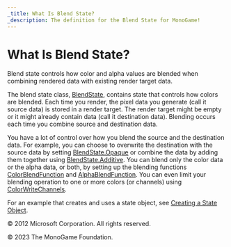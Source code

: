 ```yaml
---
_title: What Is Blend State?
_description: The definition for the Blend State for MonoGame!
---
```


# What Is Blend State?

Blend state controls how color and alpha values are blended when combining rendered data with existing render target data.

The blend state class, [BlendState](/api/Microsoft.Xna.Framework.Graphics.BlendState.html), contains state that controls how colors are blended. Each time you render, the pixel data you generate (call it source data) is stored in a render target. The render target might be empty or it might already contain data (call it destination data). Blending occurs each time you combine source and destination data.

You have a lot of control over how you blend the source and the destination data. For example, you can choose to overwrite the destination with the source data by setting [BlendState.Opaque](/api/Microsoft.Xna.Framework.Graphics.BlendState.html#Microsoft_Xna_Framework_Graphics_BlendState_Opaque) or combine the data by adding them together using [BlendState.Additive](/api/Microsoft.Xna.Framework.Graphics.BlendState.html#Microsoft_Xna_Framework_Graphics_BlendState_Additive). You can blend only the color data or the alpha data, or both, by setting up the blending functions [ColorBlendFunction](/api/Microsoft.Xna.Framework.Graphics.BlendState.html#Microsoft_Xna_Framework_Graphics_BlendState_ColorBlendFunction) and [AlphaBlendFunction](/api/Microsoft.Xna.Framework.Graphics.BlendState.html#Microsoft_Xna_Framework_Graphics_BlendState_AlphaBlendFunction). You can even limit your blending operation to one or more colors (or channels) using [ColorWriteChannels](/api/Microsoft.Xna.Framework.Graphics.BlendState.html#Microsoft_Xna_Framework_Graphics_BlendState_ColorWriteChannels).

For an example that creates and uses a state object, see [Creating a State Object](StateObject1.md).

© 2012 Microsoft Corporation. All rights reserved.  

© 2023 The MonoGame Foundation.